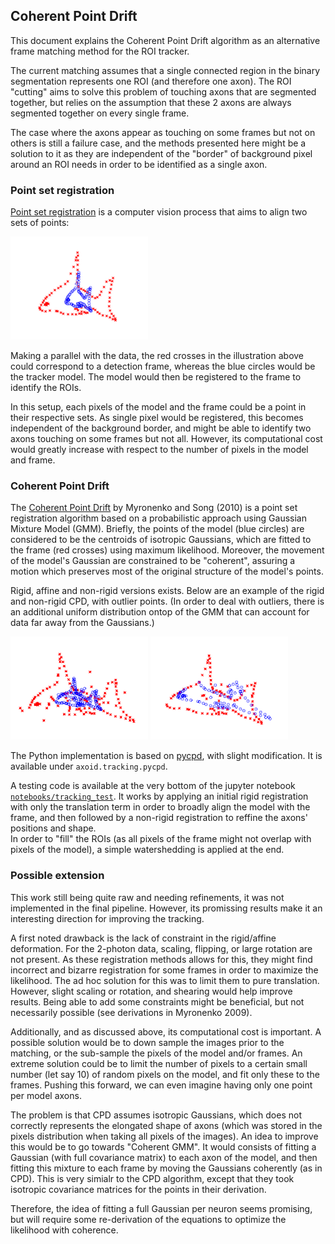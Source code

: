 ## Coherent Point Drift
This document explains the Coherent Point Drift algorithm as an alternative frame matching method for the ROI tracker.

The current matching assumes that a single connected region in the binary segmentation represents one ROI (and therefore one axon). The ROI "cutting" aims to solve this problem of touching axons that are segmented together, but relies on the assumption that these 2 axons are always segmented together on every single frame.

The case where the axons appear as touching on some frames but not on others is still a failure case, and the methods presented here might be a solution to it as they are independent of the "border" of background pixel around an ROI needs in order to be identified as a single axon.

### Point set registration
[Point set registration](https://en.wikipedia.org/wiki/Point_set_registration) is a computer vision process that aims to align two sets of points:

![](../images/psr.gif "Point set registration")

Making a parallel with the data, the red crosses in the illustration above could correspond to a detection frame, whereas the blue circles would be the tracker model. The model would then be registered to the frame to identify the ROIs.

In this setup, each pixels of the model and the frame could be a point in their respective sets. As single pixel would be registered, this becomes independent of the background border, and might be able to identify two axons touching on some frames but not all. However, its computational cost would greatly increase with respect to the number of pixels in the model and frame.

### Coherent Point Drift
The [Coherent Point Drift](https://ieeexplore.ieee.org/document/5432191) by Myronenko and Song (2010) is a point set registration algorithm based on a probabilistic approach using Gaussian Mixture Model (GMM). Briefly, the points of the model (blue circles) are considered to be the centroids of isotropic Gaussians, which are fitted to the frame (red crosses) using maximum likelihood. Moreover, the movement of the model's Gaussian are constrained to be "coherent", assuring a motion which preserves most of the original structure of the model's points.

Rigid, affine and non-rigid versions exists. Below are an example of the rigid and non-rigid CPD, with outlier points. (In order to deal with outliers, there is an additional uniform distribution ontop of the GMM that can account for data far away from the Gaussians.)

![](../images/cpd_rigid.gif "Rigid coherent point drift")
![](../images/cpd_nonrigid.gif "Non-rigid coherent point drift")

The Python implementation is based on [pycpd](https://github.com/kwohlfahrt/coherent-point-drift), with slight modification. It is available under `axoid.tracking.pycpd`.

A testing code is available at the very bottom of the jupyter notebook [`notebooks/tracking_test`](../notebooks/tracking_test.ipynb). It works by applying an initial rigid registration with only the translation term in order to broadly align the model with the frame, and then followed by a non-rigid registration to reffine the axons' positions and shape.  
In order to "fill" the ROIs (as all pixels of the frame might not overlap with pixels of the model), a simple watershedding is applied at the end.

### Possible extension
This work still being quite raw and needing refinements, it was not implemented in the final pipeline. However, its promissing results make it an interesting direction for improving the tracking.

A first noted drawback is the lack of constraint in the rigid/affine deformation. For the 2-photon data, scaling, flipping, or large rotation are not present. As these registration methods allows for this, they might find incorrect and bizarre registration for some frames in order to maximize the likelihood. The ad hoc solution for this was to limit them to pure translation. 
However, slight scaling or rotation, and shearing would help improve results. Being able to add some constraints might be beneficial, but not necessarily possible (see derivations in Myronenko 2009).

Additionally, and as discussed above, its computational cost is important. A possible solution would be to down sample the images prior to the matching, or the sub-sample the pixels of the model and/or frames. An extreme solution could be to limit the number of pixels to a certain small number (let say 10) of random pixels on the model, and fit only these to the frames. Pushing this forward, we can even imagine having only one point per model axons.

The problem is that CPD assumes isotropic Gaussians, which does not correctly represents the elongated shape of axons (which was stored in the pixels distribution when taking all pixels of the images). An idea to improve this would be to go towards "Coherent GMM". 
It would consists of fitting a Gaussian (with full covariance matrix) to each axon of the model, and then fitting this mixture to each frame by moving the Gaussians coherently (as in CPD). This is very simialr to the CPD algorithm, except that they took isotropic covariance matrices for the points in their derivation.

Therefore, the idea of fitting a full Gaussian per neuron seems promising, but will require some re-derivation of the equations to optimize the likelihood with coherence.
